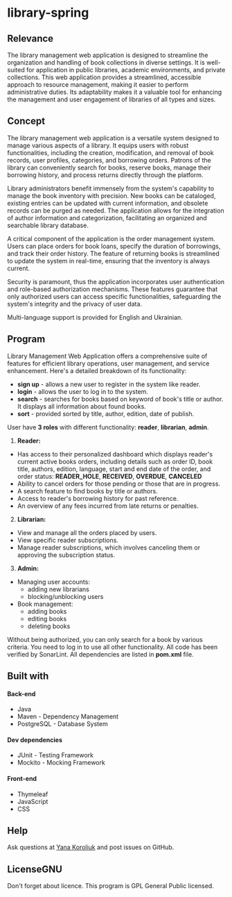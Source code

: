 # library-spring

## Relevance

The library management web application is designed to streamline the organization and handling of book collections in diverse settings. It is well-suited for application in public libraries, academic environments, and private collections. This web application provides a streamlined, accessible approach to resource management, making it easier to perform administrative duties. Its adaptability makes it a valuable tool for enhancing the management and user engagement of libraries of all types and sizes.


## Concept

The library management web application is a versatile system designed to manage various aspects of a library.  It equips users with robust functionalities, including the creation, modification, and removal of book records, user profiles, categories, and borrowing orders. Patrons of the library can conveniently search for books, reserve books, manage their borrowing history, and process returns directly through the platform.

Library administrators benefit immensely from the system's capability to manage the book inventory with precision. New books can be cataloged, existing entries can be updated with current information, and obsolete records can be purged as needed. The application allows for the integration of author information and categorization, facilitating an organized and searchable library database.

A critical component of the application is the order management system. Users can place orders for book loans, specify the duration of borrowings, and track their order history. The feature of returning books is streamlined to update the system in real-time, ensuring that the inventory is always current.

Security is paramount, thus the application incorporates user authentication and role-based authorization mechanisms. These features guarantee that only authorized users can access specific functionalities, safeguarding the system's integrity and the privacy of user data.

Multi-language support is provided for English and Ukrainian.

## Program

Library Management Web Application offers a comprehensive suite of features for efficient library operations, user management, and service enhancement. Here's a detailed breakdown of its functionality:

* **sign up** - allows a new user to register in the system like reader.
* **login** - allows the user to log in to the system.
* **search** - searches for books based on keyword of book's title or author. It displays all information about found books.
* **sort** - provided sorted by title, author, edition, date of publish.

User have **3 roles** with different functionality: **reader**, **librarian**, **admin**.
1. **Reader:**
* Has access to their personalized dashboard which displays reader's current active books orders, including details such as order ID, book title, authors, edition, language, start and end date of the order, and order status: **READER_HOLE**, **RECEIVED**, **OVERDUE**, **CANCELED**
* Ability to cancel orders for those pending or those that are in progress.
* A search feature to find books by title or authors.
* Access to reader's borrowing history for past reference.
* An overview of any fees incurred from late returns or penalties.
2. **Librarian:**
* View and manage all the orders placed by users.
* View specific reader subscriptions.
* Manage reader subscriptions, which involves canceling them or approving the subscription status.
3. **Admin:**
* Managing user accounts:
    - adding new librarians
    - blocking/unblocking users
* Book management:
    - adding books
    - editing books
    - deleting books

Without being authorized, you can only search for a book by various criteria. You need
to log in to use all other functionality.
All code has been verified by SonarLint. All dependencies are listed in **pom.xml** file.

## Built with
#### Back-end
* Java
* Maven - Dependency Management
* PostgreSQL - Database System
#### Dev dependencies
* JUnit - Testing Framework
* Mockito - Mocking Framework
#### Front-end
* Thymeleaf
* JavaScript
* CSS

## Help

Ask questions at [Yana Koroliuk](https://t.me/Koroliuk_Yana) and post issues on GitHub.

## LicenseGNU

Don't forget about licence. This program is GPL General Public licensed.